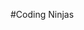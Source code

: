 #Coding Ninjas
<!DOCTYPE html>
<html lang="en" dir="ltr">
  <head>
    <meta charset="utf-8">
    <title>
      readme.md

    </title>
    <link rel="stylesheet" href="css/styles.css">

  </head>
  <body>
    <h1 font-family: 'Sacramento', cursive;>Introduction To C++</h1>
    <img src="images/C++.png" alt="C++" width="80px">
    <img src="images/CodingNinjas.png" alt="CN" width="200px">
    <p>This repository has the solutions of Introduction To C++ of the Online Teaching Platform <strong> Coding Ninjas</strong>.
    This course has the modules set in such a way that it will help the students to grow their knowledge in programming(Beginners)
  and also polish your existing knowledge(intermediate).</p>
    <img class="apps" src="images/apps-icons.png" alt="apps-icons" width="200px">
    <p>This is India's One Of the best Coding Teaching Site.Many students who had no idea about Coding are now
    working in product-based companies.</p>
  </body>
</html>
